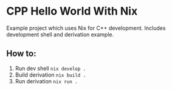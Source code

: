 # CPP Hello World With Nix

Example project which uses Nix for C++ development. Includes development shell and derivation example.

## How to:

1. Run dev shell `nix develop .`
2. Build derivation `nix build .`
3. Run derivation `nix run .`
